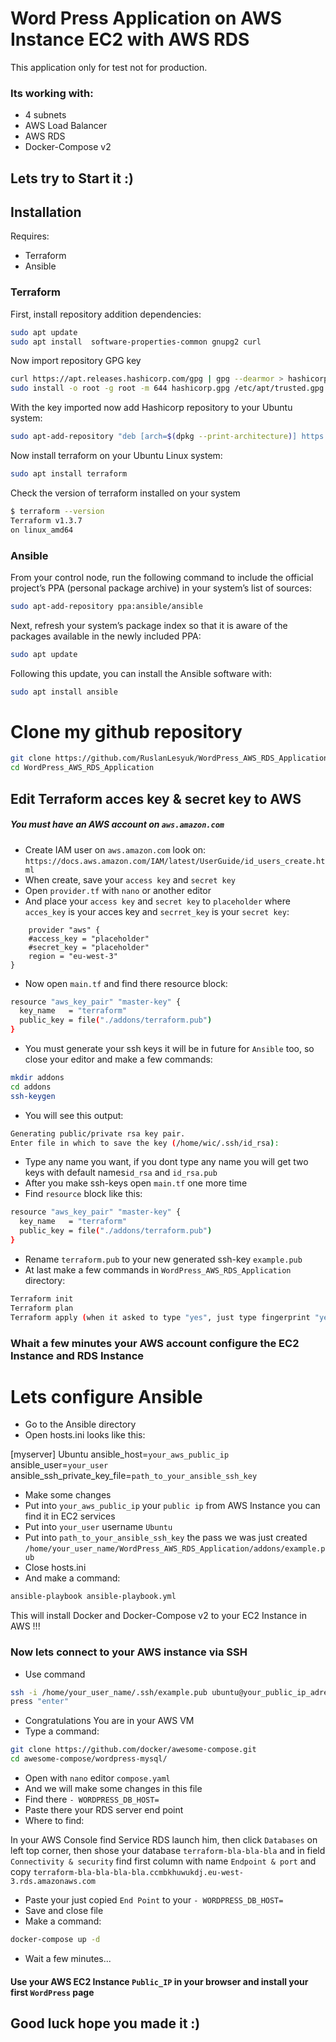 # Word Press Application on AWS Instance EC2 with AWS RDS 

This application only for test not for production.
### Its working with:
- 4 subnets
- AWS Load Balancer
- AWS RDS
- Docker-Compose v2

## Lets try to Start it :)

## Installation

Requires:
- Terraform
- Ansible

### Terraform
First, install repository addition dependencies:

```sh
sudo apt update
sudo apt install  software-properties-common gnupg2 curl
```

Now import repository GPG key
```sh
curl https://apt.releases.hashicorp.com/gpg | gpg --dearmor > hashicorp.gpg
sudo install -o root -g root -m 644 hashicorp.gpg /etc/apt/trusted.gpg.d/
```

With the key imported now add Hashicorp repository to your Ubuntu system:

```sh
sudo apt-add-repository "deb [arch=$(dpkg --print-architecture)] https://apt.releases.hashicorp.com $(lsb_release -cs) main"
```

Now install terraform on your Ubuntu Linux system:

```sh
sudo apt install terraform
```

Check the version of terraform installed on your system

```sh
$ terraform --version
Terraform v1.3.7
on linux_amd64
```

### Ansible

From your control node, run the following command to include the official project’s PPA (personal package archive) in your system’s list of sources:

```sh
sudo apt-add-repository ppa:ansible/ansible
```

Next, refresh your system’s package index so that it is aware of the packages available in the newly included PPA:

```sh
sudo apt update
```

Following this update, you can install the Ansible software with:

```sh
sudo apt install ansible
```

# Clone my github repository

```sh
git clone https://github.com/RuslanLesyuk/WordPress_AWS_RDS_Application.git
cd WordPress_AWS_RDS_Application
```

## Edit Terraform acces key & secret key to AWS

##### You must have an AWS account on `aws.amazon.com`

- Create IAM user on ``aws.amazon.com`` look on: ``https://docs.aws.amazon.com/IAM/latest/UserGuide/id_users_create.html``
- When create, save your `access key` and `secret key`
- Open `provider.tf` with `nano` or another editor
- And place your `access key` and `secret key` to ``placeholder`` where `acces_key` is your acces key and `secrret_key` is your `secret key`:

```    
    provider "aws" {
    #access_key = "placeholder"
    #secret_key = "placeholder"
    region = "eu-west-3"
}
```

- Now open `main.tf` and find there resource block:
```sh
resource "aws_key_pair" "master-key" {
  key_name   = "terraform"
  public_key = file("./addons/terraform.pub")
}
```

- You must generate your ssh keys it will be in future for `Ansible` too, so close your editor and make a few commands:
```sh
mkdir addons
cd addons
ssh-keygen
```

- You will see this output:

```sh
Generating public/private rsa key pair.
Enter file in which to save the key (/home/wic/.ssh/id_rsa):
```

- Type any name you want, if you dont type any name you will get two keys with default names`id_rsa` and `id_rsa.pub`
- After you make ssh-keys open `main.tf` one more time
- Find `resource` block like this:
```sh
resource "aws_key_pair" "master-key" {
  key_name   = "terraform"
  public_key = file("./addons/terraform.pub")
}
```
- Rename `terraform.pub` to your new generated ssh-key `example.pub`
- At last make a few commands in `WordPress_AWS_RDS_Application` directory:
```sh
Terraform init
Terraform plan 
Terraform apply (when it asked to type "yes", just type fingerprint "yes")
```
### Whait a few minutes your AWS account configure the EC2 Instance and RDS Instance 

# Lets configure Ansible

- Go to the Ansible directory
- Open hosts.ini looks like this:

[myserver]
Ubuntu ansible_host=`your_aws_public_ip` ansible_user=`your_user` ansible_ssh_private_key_file=`path_to_your_ansible_ssh_key`

- Make some changes
- Put into `your_aws_public_ip` your ``public ip`` from AWS Instance you can find it in EC2 services
- Put into `your_user` username `Ubuntu`
- Put into `path_to_your_ansible_ssh_key` the pass we was just created  `/home/your_user_name/WordPress_AWS_RDS_Application/addons/example.pub`
- Close hosts.ini
- And make a command:
```sh
ansible-playbook ansible-playbook.yml
```
This will install Docker and Docker-Compose v2 to your EC2 Instance in AWS !!!

### Now lets connect to your AWS instance via SSH
 
- Use command
```sh
ssh -i /home/your_user_name/.ssh/example.pub ubuntu@your_public_ip_adress_from_aws
press "enter"
```
- Congratulations You are in your AWS VM
- Type a command:
```sh
git clone https://github.com/docker/awesome-compose.git
cd awesome-compose/wordpress-mysql/
```
- Open with `nano` editor `compose.yaml`
- And we will make some changes in this file
- Find there `- WORDPRESS_DB_HOST=`
- Paste there your RDS server end point
- Where to find:

In your AWS Console find Service RDS launch him, then click `Databases` on left top corner, then shose your database `terraform-bla-bla-bla` and in field `Connectivity & security` find first column with name `Endpoint & port` and copy `terraform-bla-bla-bla-bla.ccmbkhuwukdj.eu-west-3.rds.amazonaws.com`

- Paste your just copied `End Point` to your `- WORDPRESS_DB_HOST=`
- Save and close file
- Make a command:
```sh
docker-compose up -d
```
- Wait a few minutes...

#### Use your AWS EC2 Instance `Public_IP` in your browser and install your first ``WordPress`` page

## Good luck hope you made it :)
